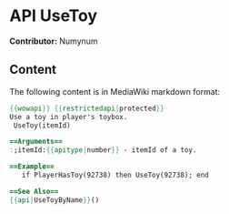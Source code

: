 # API UseToy

**Contributor:** Numynum

## Content

The following content is in MediaWiki markdown format:

```mediawiki
{{wowapi}} {{restrictedapi|protected}}
Use a toy in player's toybox.
 UseToy(itemId)

==Arguments==
:;itemId:{{apitype|number}} - itemId of a toy.

==Example==
   if PlayerHasToy(92738) then UseToy(92738); end

==See Also==
{{api|UseToyByName}}()
```